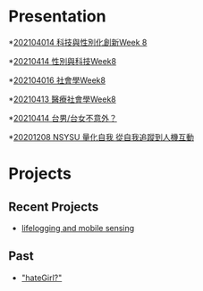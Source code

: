 # Presentation

*[202104014 科技與性別化創新Week 8](https://docs.google.com/presentation/d/e/2PACX-1vTWKoX57LJyiXwaNjTZ1GFU0T09sZ9aZcibuRDIOQymfvCuV6qt0MfZ_aNkJX9NwmRrJ54FOUUpB1GR/pub?start=false&loop=false&delayms=3000)

*[20210414 性別與科技Week8 ]()

*[202104016 社會學Week8]()

*[20210413 醫療社會學Week8](https://docs.google.com/presentation/d/e/2PACX-1vQQbh59Roi4YfzQ_4NYjVxOau_JPBCkNkvC0bbsthhWigfBwK97l2ACpzoJBSrIDKSLgSjKS8ZE-v8y/pub?start=false&loop=false&delayms=3000)

*[20210414 台男/台女不意外？ ](https://docs.google.com/presentation/d/e/2PACX-1vR6dEjWTdYe6c6iEQK7atayGbwOqp5-gHhaUNz8cQgBJfWTPLVaIIqoaJ_fkk_8-fF-WuqsP1b2qWbc/pub?start=false&loop=false&delayms=3000)

*[20201208 NSYSU 量化自我 從自我追蹤到人機互動]()

# Projects

## Recent Projects
* [lifelogging and mobile sensing]()

## Past
* ["hateGirl?"]()

